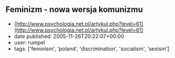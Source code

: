## Feminizm - nowa wersja komunizmu
 - [http://www.psychologia.net.pl/artykul.php?level=61](http://www.psychologia.net.pl/artykul.php?level=61)
 - date published: 2005-11-26T20:22:07+00:00
 - user: rumpel
 - tags: ['feminism', 'poland', 'discrimination', 'socialism', 'sexism']


